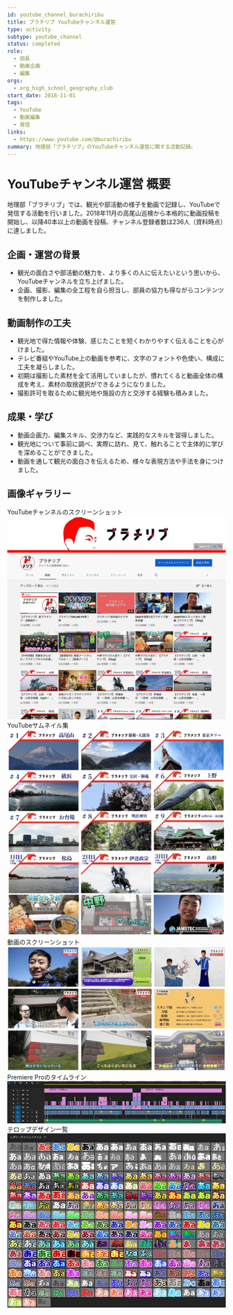 ```yaml
---
id: youtube_channel_burachiribu
title: ブラチリブ YouTubeチャンネル運営
type: activity
subtype: youtube_channel
status: completed
role:
  - 部長
  - 動画企画
  - 編集
orgs:
  - org_high_school_geography_club
start_date: 2018-11-01
tags:
  - YouTube
  - 動画編集
  - 発信
links:
  - https://www.youtube.com/@burachiribu
summary: 地理部「ブラチリブ」のYouTubeチャンネル運営に関する活動記録。
---
```


# YouTubeチャンネル運営 概要

地理部「ブラチリブ」では、観光や部活動の様子を動画で記録し、YouTubeで発信する活動を行いました。2018年11月の高尾山巡検から本格的に動画投稿を開始し、以降40本以上の動画を投稿、チャンネル登録者数は236人（資料時点）に達しました。

## 企画・運営の背景

- 観光の面白さや部活動の魅力を、より多くの人に伝えたいという思いから、YouTubeチャンネルを立ち上げました。
- 企画、撮影、編集の全工程を自ら担当し、部員の協力も得ながらコンテンツを制作しました。

## 動画制作の工夫

- 観光地で得た情報や体験、感じたことを短くわかりやすく伝えることを心がけました。
- テレビ番組やYouTube上の動画を参考に、文字のフォントや色使い、構成に工夫を凝らしました。
- 初期は撮影した素材を全て活用していましたが、慣れてくると動画全体の構成を考え、素材の取捨選択ができるようになりました。
- 撮影許可を取るために観光地や施設の方と交渉する経験も積みました。

## 成果・学び

- 動画企画力、編集スキル、交渉力など、実践的なスキルを習得しました。
- 観光地について事前に調べ、実際に訪れ、見て、触れることで主体的に学びを深めることができました。
- 動画を通して観光の面白さを伝えるため、様々な表現方法や手法を身につけました。

## 画像ギャラリー

YouTubeチャンネルのスクリーンショット
![YouTubeチャンネル スクリーンショット](../assets/youtube_channel_screenshot.jpg)
YouTubeサムネイル集
![YouTubeサムネイル集](../assets/youtube_thumbnails_2025.jpg)
動画のスクリーンショット
![YouTube動画のスクリーンショット](../assets/youtube_video_screenshot_2025.jpg)
Premiere Proのタイムライン
![Premiere Pro タイムライン](../assets/premiere_timeline.jpg)
テロップデザイン一覧
![テロップデザイン一覧](../assets/telop_designs.jpg) 